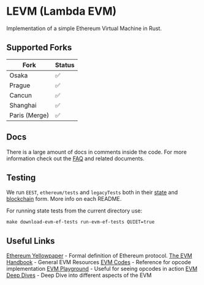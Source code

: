 # LEVM (Lambda EVM)

Implementation of a simple Ethereum Virtual Machine in Rust.

## Supported Forks

| Fork           | Status |
| -------------- | ------ |
| Osaka          | ✅     |
| Prague         | ✅     |
| Cancun         | ✅     |
| Shanghai       | ✅     |
| Paris (Merge)  | ✅     |

## Docs

There is a large amount of docs in comments inside the code. For more information check out the [FAQ](../../../docs/vm/levm/faq.rs) and related documents.

## Testing

We run `EEST`, `ethereum/tests` and `legacyTests` both in their [state](../../../tooling/ef_tests/state/README.md) and [blockchain](../../../tooling/ef_tests/blockchain/README.md) form. More info on each README.

For running state tests from the current directory use:
```
make download-evm-ef-tests run-evm-ef-tests QUIET=true
```

## Useful Links

[Ethereum Yellowpaper](https://ethereum.github.io/yellowpaper/paper.pdf) - Formal definition of Ethereum protocol.
[The EVM Handbook](https://noxx3xxon.notion.site/The-EVM-Handbook-bb38e175cc404111a391907c4975426d) - General EVM Resources
[EVM Codes](https://www.evm.codes/) - Reference for opcode implementation
[EVM Playground](https://www.evm.codes/playground) - Useful for seeing opcodes in action
[EVM Deep Dives](https://noxx.substack.com/p/evm-deep-dives-the-path-to-shadowy) - Deep Dive into different aspects of the EVM
